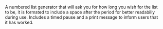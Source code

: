 A numbered list generator that will ask you for how long you wish for the list to be, it is formated to include a space after the period for better readabiliy during use.
Includes a timed pause and a print message to inform users that it has worked.
